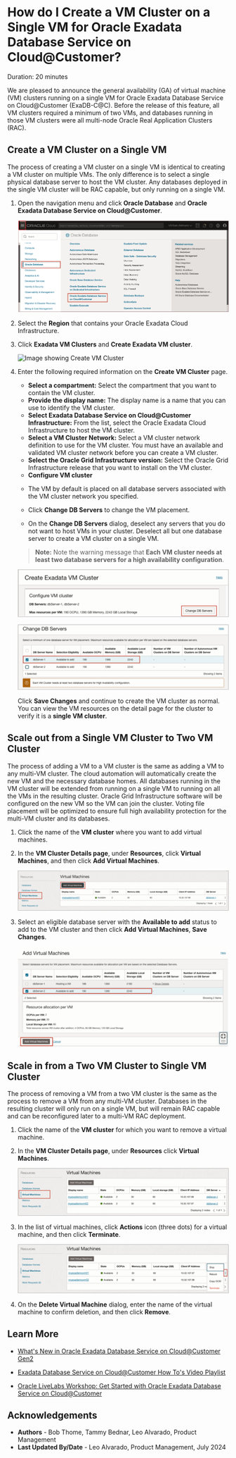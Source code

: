 # How do I Create a VM Cluster on a Single VM for Oracle Exadata Database Service on Cloud@Customer?
Duration: 20 minutes

We are pleased to announce the general availability (GA) of virtual machine (VM) clusters running on a single VM for Oracle Exadata Database Service on Cloud@Customer (ExaDB-C@C). Before the release of this feature, all VM clusters required a minimum of two VMs, and databases running in those VM clusters were all multi-node Oracle Real Application Clusters (RAC).
 
## Create a VM Cluster on a Single VM

The process of creating a VM cluster on a single VM is identical to creating a VM cluster on multiple VMs. The only difference is to select a single physical database server to host the VM cluster. Any databases deployed in the single VM cluster will be RAC capable, but only running on a single VM.

1. Open the navigation menu and click **Oracle Database** and **Oracle Exadata Database Service on 
   Cloud@Customer**.

   ![Image showing OCI Console Navigation](./images/navigateocimenu.png "Image showing OCI Console Navigation")

2. Select the **Region** that contains your Oracle Exadata Cloud Infrastructure.

3. Click **Exadata VM Clusters** and **Create Exadata VM cluster**.

   ![Image showing Create VM Cluster](./images/create-vm-cluster.png "Image showing Create VM Cluster")

4. Enter the following required information on the **Create VM Cluster** page.
   - **Select a compartment:** Select the compartment that you want to contain the VM cluster.
   - **Provide the display name:** The display name is a name that you can use to identify the VM cluster.
   - **Select Exadata Database Service on Cloud@Customer Infrastructure:** From the list, select the Oracle Exadata Cloud Infrastructure to host the VM cluster.
   - **Select a VM Cluster Network:** Select a VM cluster network definition to use for the VM cluster. You must have an available and validated VM cluster network before you can create a VM cluster.
   - **Select the Oracle Grid Infrastructure version:** Select the Oracle Grid Infrastructure release that you want to install on the VM cluster.
   - **Configure VM cluster**
    * The VM by default is placed on all database servers associated with the VM cluster network you specified.

    * Click **Change DB Servers** to change the VM placement.

    * On the **Change DB Servers** dialog, deselect any servers that you do not want to host VMs in your cluster. Deselect all but one database server to create a VM cluster on a single VM.

    > **Note:** Note the warning message that **Each VM cluster needs at least two database servers for a high availability configuration**.

     ![Image showing Change DB Servers](./images/change-db-servers.png "Image showing Change DB Servers")

     ![Image showing Adding Single DB Server](./images/add-db-server1.png "Image showing Adding Single DB Server")

    Click **Save Changes** and continue to create the VM cluster as normal. You can view the VM resources on the detail page for the cluster to verify it is a **single VM cluster**.



## Scale out from a Single VM Cluster to Two VM Cluster

The process of adding a VM to a VM cluster is the same as adding a VM to any multi-VM cluster. The cloud automation will automatically create the new VM and the necessary database homes. All databases running in the VM cluster will be extended from running on a single VM to running on all the VMs in the resulting cluster. Oracle Grid Infrastructure software will be configured on the new VM so the VM can join the cluster. Voting file placement will be optimized to ensure full high availability protection for the multi-VM cluster and its databases.

1. Click the name of the **VM cluster** where you want to add virtual machines.

2. In the **VM Cluster Details page**, under **Resources**, click **Virtual Machines**, and then click **Add Virtual Machines**.

   ![Image showing Add Virtual Machines](./images/add-virtual-machines.png "Image showing Add Virtual Machines")

3. Select an eligible database server with the **Available to add** status to add to the VM cluster and then click **Add Virtual Machines**, **Save Changes**.

   ![Image showing Adding Eligible DB Server](./images/add-vms.png "Image showing Adding Eligible DB Server")

## Scale in from a Two VM Cluster to Single VM Cluster

The process of removing a VM from a two VM cluster is the same as the process to remove a VM from any multi-VM cluster. Databases in the resulting cluster will only run on a single VM, but will remain RAC capable and can be reconfigured later to a multi-VM RAC deployment.

1. Click the name of the **VM cluster** for which you want to remove a virtual machine.

2. In the **VM Cluster Details page**, under **Resources** click **Virtual Machines**.

   ![Image showing Navigating to Virtual Machines](./images/navigate-vms.png "Image showing Navigating to Virtual Machines")

3. In the list of virtual machines, click **Actions** icon (three dots) for a virtual machine, and then click **Terminate**.

   ![Image showing Removing a Virtual Machine](./images/terminate-vm.png "Image showing Removing a Virtual Machine")

4. On the **Delete Virtual Machine** dialog, enter the name of the virtual machine to confirm deletion, and then click **Remove**.

## Learn More

- [What's New in Oracle Exadata Database Service on Cloud@Customer Gen2](https://docs.oracle.com/en-us/iaas/exadata/doc/ecc-whats-new-in-exadata-cloud-at-customer-gen2.html)

- [Exadata Database Service on Cloud@Customer How To's Video Playlist](https://www.youtube.com/playlist?list=PLdtXkK5KBY56Grlr6Cr0FiSxBesR2c12C)

- [Oracle LiveLabs Workshop: Get Started with Oracle Exadata Database Service on Cloud@Customer](https://livelabs.oracle.com/pls/apex/r/dbpm/livelabs/view-workshop?wid=3639&clear=RR,180&session=109385721060957)


## Acknowledgements
* **Authors** - Bob Thome, Tammy Bednar, Leo Alvarado, Product Management
* **Last Updated By/Date** - Leo Alvarado, Product Management, July 2024
